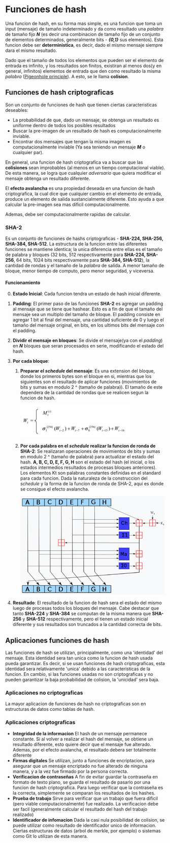 # Funciones de hash

Una funcion de hash, en su forma mas simple, es una funcion que toma un input (mensaje) de tamaño indeterminado y da como resultado una _palabra_ de tamaño fijo **_N_** (es decir una combinacion de tamaño fijo de un conjunto de elementos determinados, generalmente bits - _**{0,1}**_ sus elementos). Esta funcion debe ser **deterministica**, es decir, dado el mismo mensaje siempre dara el mismo resultado. 

Dado que el tamaño de todos los elementos que pueden ser el elemento de entrada es infinito, y los resultados son finitos, existiran al menos dos(y en general, infinitos) elementos de entrada que den como resultado la misma _palabra_ ([Pigeonhole principle](https://en.wikipedia.org/wiki/Pigeonhole_principle)). A esto, se le llama **colision**.

## Funciones de hash criptograficas
Son un conjunto de funciones de hash que tienen ciertas caracteristicas deseables:

- La probabilidad de que, dado un mensaje, se obtenga un resultado es uniforme dentro de todos los posibles resultados
- Buscar la pre-imagen de un resultado de hash es computacionalmente inviable.
- Encontrar dos mensajes que tengan la misma imagen es computacionalmente inviable (Ya sea teniendo un mensaje _**M**_ o cualquier par).

En general, una funcion de hash criptografica va a buscar que las **colisiones** sean improbables (al menos en un tiempo computacional viable). De esta manera, se logra que cualquier _adversario_ que quiera modificar el mensaje obtenga un resultado diferente.

El **efecto avalancha** es una propiedad deseada en una funcion de hash criptografica, la cual dice que cualquier cambio en el elemento de entrada, produce un elemento de salida sustancialmente diferente. Esto ayuda a que calcular la pre-imagen sea mas dificil computacionalmente. 

Ademas, debe ser computacionalmente rapidas de calcular. 

### SHA-2
Es un conjunto de funciones de hashs criptograficas - **SHA-224, SHA-256, SHA-384, SHA-512**. La estructura de la funcion entre las diferentes funciones se mantiene identica; la unica diferencia entre ellas es el tamaño de palabra y bloques (32 bits, 512 respectivamente para **SHA-224, SHA-256**, 64 bits, 1024 bits respectivamente para **SHA-384, SHA-512**), la cantidad de rondas y el tamaño de la _palabra_ de salida. A menor tamaño de bloque, menor tiempo de computo, pero menor seguridad, y viceversa. 

#### Funcionamiento
0. **Estado Inicial**: Cada funcion tendra un estado de hash inicial diferente. 

1. **Padding**: El primer paso de las funciones **SHA-2** es agregar un padding al mensaje que se tiene que hashear. Esto es a fin de que el tamaño del mensaje sea un multiplo del tamaño de bloque. El padding consiste en agregar 1 bit al final del mensaje, una cantidad suficiente de 0 y luego el tamaño del mensaje original, en bits, en los ultimos bits del mensaje con el padding.

1. **Dividir el mensaje en bloques**: Se divide el mensaje(ya con el _padding_) en **_N_** bloques que seran procesados en serie, modificando el estado del hash.

1. **Por cada bloque**:

   1. **Preparar el _schedule_ del mensaje**: Es una extension del bloque, donde los primeros bytes son el bloque en si, mientras que los siguientes son el resultado de aplicar funciones (movimientos de bits y sumas en modulo 2 ^ (tamaño de palabra)). El tamaño de este dependera de la cantidad de rondas que se realicen segun la funcion de hash.

       ![Schedule](./Informes/schedule.jpg)
   
   1. **Por cada palabra en el _schedule_ realizar la funcion de ronda de SHA-2**: Se realizaran operaciones de movimientos de bits y sumas en modulo 2 ^ (tamaño de palabra) para actualizar el estado del hash. **A, B, C, D, E, F, G, H** son el estado del hash (el inicial, o los estados intermedios resultados de procesas bloques anteriores). Los elementos Kt son palabras constantes definidas en el standard para cada funcion. Dada la naturaleza de la construccion del _schedule_ y la forma de la funcion de ronda de SHA-2, aqui es donde se consigue el efecto avalancha.

      ![SHA-2 function](./Informes/round.png)


1. **Resultado**: El resultado de la funcion de hash sera el estado del mismo luego de procesas todos los bloques del mensaje. Cabe destacar que tanto **SHA-224** y **SHA-384** se computan de la misma manera que **SHA-256** y **SHA-512** respectivamente, pero el tienen un estado inicial diferente y sus resultados son truncados a la cantidad correcta de bits. 

## Aplicaciones funciones de hash
Las funciones de hash se utilizan, principalmente, como una 'identidad' del mensaje. Esta identidad sera tan unica como la funcion de hash usada pueda garantizar. Es decir, si se usan funciones de hash criptograficas, esta identidad sera relativamente 'unica' debido a las caracteristicas de la funcion. En cambio, si las funciones usadas no son criptograficas y no pueden garantizar la baja probabilidad de colision, la 'unicidad' sera baja. 

### Aplicaciones no criptograficas
La mayor aplicacion de funciones de hash no criptograficas son en estructuras de datos como tablas de hash.

### Aplicaciones criptograficas
- **Integridad de la informacion** El hash de un mensaje permanece constante. Si al volver a realizar el hash del mensaje, se obtiene un resultado diferente, esto quiere decir que el mensaje fue alterado. Ademas, por el efecto avalancha, el resultado debera ser totalmente diferente 
- **Firmas digitales** Se utilizan, junto a funciones de encriptacion, para asegurar que un mensaje encriptado no fue alterado de ninguna manera, y a la vez fue firmado por la persona correcta.
- **Verificacion de contraseñas** A fin de evitar guardar la contraseña en formato de texto plano, se guarda el resultado de pasarlo por una funcion de hash criptografica. Para luego verificar que la contraseña es la correcta, simplemente se comparan los resultados de los hashes.
- **Prueba de trabajo** Sirve para verificar que un trabajo que fuera dificil (pero viable computacionalmente) fue realizado. La verificacion debe ser facil (generalmente calcular el resultado del hash del trabajo realizado)
- **Identificador de infomacion** Dada la casi nula posibilidad de colision, se puede utilizar como resultado de identificador unico de informacion. Ciertas estructuras de datos (arbol de merkle, por ejemplo) o sistemas como Git lo utilizan de esta manera.  
